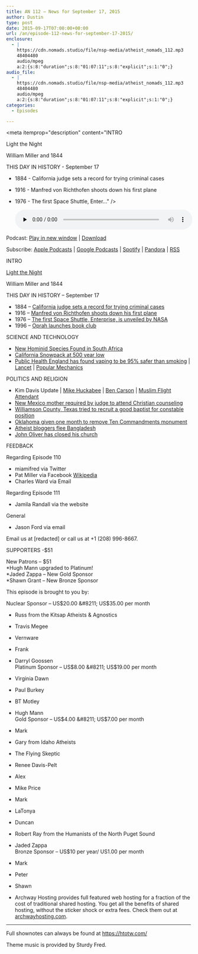 ```yaml
---
title: AN 112 – News for September 17, 2015
author: Dustin
type: post
date: 2015-09-17T07:00:00+00:00
url: /an/episode-112-news-for-september-17-2015/
enclosure:
  - |
    https://cdn.nomads.studio/file/nsp-media/atheist_nomads_112.mp3
    48404480
    audio/mpeg
    a:2:{s:8:"duration";s:8:"01:07:11";s:8:"explicit";s:1:"0";}
audio_file:
  - |
    https://cdn.nomads.studio/file/nsp-media/atheist_nomads_112.mp3
    48404480
    audio/mpeg
    a:2:{s:8:"duration";s:8:"01:07:11";s:8:"explicit";s:1:"0";}
categories:
  - Episodes

---
```

<div itemscope itemtype="http://schema.org/AudioObject">
  <meta itemprop="name" content="Episode 112 &#8211; News for September 17, 2015" />
  
  <meta itemprop="uploadDate" content="2015-09-17T01:00:00-06:00" />
  
  <meta itemprop="encodingFormat" content="audio/mpeg" />
  
  <meta itemprop="duration" content="PT1H07M11S" />
  
  <meta itemprop="description" content="INTRO

Light the Night

William Miller and 1844

THIS DAY IN HISTORY - September 17

* 1884 - California judge sets a record for trying criminal cases
* 1916 - Manfred von Richthofen shoots down his first plane
* 1976 - The first Space Shuttle, Enter..." />
  
  <meta itemprop="contentUrl" content="https://dts.podtrac.com/redirect.mp3/cdn.nomads.studio/file/nsp-media/atheist_nomads_112.mp3" />
  
  <meta itemprop="contentSize" content="46.2" />
  </p> 
  
  <div class="powerpress_player" id="powerpress_player_8369">
    <audio class="wp-audio-shortcode" id="audio-5124-113" preload="none" style="width: 100%;" controls="controls"><source type="audio/mpeg" src="https://dts.podtrac.com/redirect.mp3/cdn.nomads.studio/file/nsp-media/atheist_nomads_112.mp3?_=113" /><a href="https://dts.podtrac.com/redirect.mp3/cdn.nomads.studio/file/nsp-media/atheist_nomads_112.mp3">https://dts.podtrac.com/redirect.mp3/cdn.nomads.studio/file/nsp-media/atheist_nomads_112.mp3</a></audio>
  </div>
</div>

<p class="powerpress_links powerpress_links_mp3">
  Podcast: <a href="https://dts.podtrac.com/redirect.mp3/cdn.nomads.studio/file/nsp-media/atheist_nomads_112.mp3" class="powerpress_link_pinw" target="_blank" title="Play in new window" onclick="return powerpress_pinw('https://htotw.com/?powerpress_pinw=5124-podcast');" rel="nofollow">Play in new window</a> | <a href="https://dts.podtrac.com/redirect.mp3/cdn.nomads.studio/file/nsp-media/atheist_nomads_112.mp3" class="powerpress_link_d" title="Download" rel="nofollow" download="atheist_nomads_112.mp3">Download</a>
</p>

<p class="powerpress_links powerpress_subscribe_links">
  Subscribe: <a href="https://podcasts.apple.com/us/podcast/humanists-take-on-the-world/id530050098?mt=2&ls=1" class="powerpress_link_subscribe powerpress_link_subscribe_itunes" target="_blank" title="Subscribe on Apple Podcasts" rel="nofollow">Apple Podcasts</a> | <a href="https://www.google.com/podcasts?feed=aHR0cDovL2F0aGVpc3Rub21hZHMubGlic3luLmNvbS9yc3M%3D" class="powerpress_link_subscribe powerpress_link_subscribe_googleplay" target="_blank" title="Subscribe on Google Podcasts" rel="nofollow">Google Podcasts</a> | <a href="https://open.spotify.com/show/3LzK2xZGike6Tc1GEMtMbr?si=LieN9SNuTpq96smuaUsH8A" class="powerpress_link_subscribe powerpress_link_subscribe_spotify" target="_blank" title="Subscribe on Spotify" rel="nofollow">Spotify</a> | <a href="https://www.pandora.com/podcast/atheist-nomads/PC:10122?corr=62071012&part=ug" class="powerpress_link_subscribe powerpress_link_subscribe_pandora" target="_blank" title="Subscribe on Pandora" rel="nofollow">Pandora</a> | <a href="https://htotw.com/feed/podcast/" class="powerpress_link_subscribe powerpress_link_subscribe_rss" target="_blank" title="Subscribe via RSS" rel="nofollow">RSS</a>
</p>

INTRO

<a href="http://pages.lightthenight.org/oswim/Boise15/DWilliams" target="_blank" rel="noopener">Light the Night</a>

William Miller and 1844

THIS DAY IN HISTORY &#8211; September 17

* 1884 &#8211; <a href="http://www.history.com/this-day-in-history/a-california-judge-sets-a-record-for-trying-criminal-cases" target="_blank" rel="noopener">California judge sets a record for trying criminal cases</a>  
* 1916 &#8211; <a href="https://en.wikipedia.org/wiki/Manfred_von_Richthofen" target="_blank" rel="noopener">Manfred von Richthofen shoots down his first plane</a>  
* 1976 &#8211; <a href="https://en.wikipedia.org/wiki/Space_Shuttle_Enterprise" target="_blank" rel="noopener">The first Space Shuttle, Enterprise, is unveiled by NASA</a>  
* 1996 &#8211; <a href="http://www.history.com/this-day-in-history/oprah-launches-influential-book-club" target="_blank" rel="noopener">Oprah launches book club</a>

SCIENCE AND TECHNOLOGY

* <a href="https://www.newscientist.com/article/mg22730383-700-new-species-extinct-human-found-in-cave-may-rewrite-history/" target="_blank" rel="noopener">New Hominid Species Found in South Africa</a>  
* <a href="http://www.popularmechanics.com/science/environment/a17323/californias-sierra-nevada-mountains-snowpack/" target="_blank" rel="noopener">California Snowpack at 500 year low</a>  
* <a href="http://www.theguardian.com/society/2015/aug/19/public-health-england-e-cigarettes-safer-than-smoking?CMP=share_btn_tw" target="_blank" rel="noopener">Public Health England has found vaping to be 95% safer than smoking</a> | <a href="http://www.thelancet.com/journals/lancet/article/PIIS0140-6736%2815%2900042-2/fulltext" target="_blank" rel="noopener">Lancet</a> | <a href="http://www.popularmechanics.com/science/health/a17137/vaping-smoking-study-problems/" target="_blank" rel="noopener">Popular Mechanics</a>

POLITICS AND RELIGION

* Kim Davis Update | <a href="http://www.msnbc.com/morning-joe/watch/huckabee--why-can-t-davis-be-the-county-clerk--522148419622" target="_blank" rel="noopener">Mike Huckabee</a> | <a href="http://www.rightwingwatch.org/content/ben-carson-christians-can-refuse-do-their-jobs-because-judeo-christian-nation" target="_blank" rel="noopener">Ben Carson</a> | <a href="http://fox13now.com/2015/09/05/muslim-flight-attendant-says-she-was-suspended-for-faith-based-refusal-to-serve-alcohol/" target="_blank" rel="noopener">Muslim Flight Attendant</a>  
* <a href="http://krqe.com/2015/09/14/court-ordered-religious-classes-raise-concerns/" target="_blank" rel="noopener">New Mexico mother required by judge to attend Christian counseling</a>  
* <a href="http://www.kvue.com/story/news/local/2015/09/06/lawyer-claims-wilco-commissioners-want-baptist-employees-only/71830116/" target="_blank" rel="noopener">Williamson County, Texas tried to recruit a good baptist for constable position</a>  
* <a href="http://www.koco.com/news/oklahoma-judge-orders-ten-commandments-monument-removed/35224400" target="_blank" rel="noopener">Oklahoma given one month to remove Ten Commandments monument</a>  
* <a href="http://www.christiantoday.com/article/atheist.kill.list.forces.bangladeshi.bloggers.to.flee/64729.htm" target="_blank" rel="noopener">Atheist bloggers flee Bangladesh</a>  
* <a href="http://www.ourladyofperpetualexemption.com/" target="_blank" rel="noopener">John Oliver has closed his church</a>

FEEDBACK

Regarding Episode 110  
* miamifred via Twitter  
* Pat Miller via Facebook <a href="https://en.wikipedia.org/wiki/Leni_Riefenstahl" target="_blank" rel="noopener">Wikipedia</a>  
* Charles Ward via Email

Regarding Episode 111  
* Jamila Randall via the website

General  
* Jason Ford via email

Email us at [redacted] or call us at +1 (208) 996-8667.

SUPPORTERS -$51

New Patrons &#8211; $51  
*Hugh Mann upgraded to Platinum!  
*Jaded Zappa &#8211; New Gold Sponsor  
*Shawn Grant &#8211; New Bronze Sponsor

This episode is brought to you by:

Nuclear Sponsor &#8211; US$20.00 &#8211; US$35.00 per month  
* Russ from the Kitsap Atheists & Agnostics  
* Travis Megee  
* Vernware  
* Frank  
* Darryl Goossen  
Platinum Sponsor &#8211; US$8.00 &#8211; US$19.00 per month  
* Virginia Dawn  
* Paul Burkey  
* BT Motley  
* Hugh Mann  
Gold Sponsor &#8211; US$4.00 &#8211; US$7.00 per month  
* Mark  
* Gary from Idaho Atheists  
* The Flying Skeptic  
* Renee Davis-Pelt  
* Alex  
* Mike Price  
* Mark  
* LaTonya  
* Duncan  
* Robert Ray from the Humanists of the North Puget Sound  
* Jaded Zappa  
Bronze Sponsor &#8211; US$10 per year/ US1.00 per month  
* Mark  
* Peter  
* Shawn

* Archway Hosting provides full featured web hosting for a fraction of the cost of traditional shared hosting. You get all the benefits of shared hosting, without the sticker shock or extra fees. Check them out at <a href="http://archwayhosting.com/" target="_blank" rel="noopener">archwayhosting.com</a>.

<hr width="500" />

Full shownotes can always be found at <https://htotw.com/>  

Theme music is provided by Sturdy Fred.